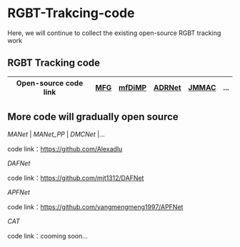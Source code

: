 # RGBT-Trakcing-code
Here, we will continue to collect the existing open-source RGBT tracking work


## RGBT Tracking code

| Open-source code link |[MFG](https://github.com/hyzcn/MFG_RGBT_Tracking_PyTorch)| [mfDiMP](https://github.com/zhanglichao/end2end_rgbt_tracking) |[ADRNet](https://github.com/zhang-pengyu/ADRNet) |[JMMAC](https://github.com/zhang-pengyu/JMMAC)|...|
| ------------- | ------------- | ------------- | ------------- |------------- |------------- |

## More code will gradually open source
*MANet* | *MANet_PP* | *DMCNet* |...

code link：https://github.com/Alexadlu

*DAFNet*

code link：https://github.com/mjt1312/DAFNet

*APFNet*

code link：https://github.com/yangmengmeng1997/APFNet

*CAT*

code link：cooming soon...

